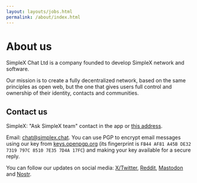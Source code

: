 ```yaml
---
layout: layouts/jobs.html
permalink: /about/index.html
---
```


# About us

SimpleX Chat Ltd is a company founded to develop SimpleX network and software.

Our mission is to create a fully decentralized network, based on the same principles as open web, but the one that gives users full control and ownership of their identity, contacts and communities.

## Contact us

SimpleX: "Ask SimpleX team" contact in the app or [this address](https://simplex.chat/contact#/?v=2&smp=smp%3A%2F%2FPQUV2eL0t7OStZOoAsPEV2QYWt4-xilbakvGUGOItUo%3D%40smp6.simplex.im%2FK1rslx-m5bpXVIdMZg9NLUZ_8JBm8xTt%23%2F%3Fv%3D1%26dh%3DMCowBQYDK2VuAyEALDeVe-sG8mRY22LsXlPgiwTNs9dbiLrNuA7f3ZMAJ2w%253D%26srv%3Dbylepyau3ty4czmn77q4fglvperknl4bi2eb2fdy2bh4jxtf32kf73yd.onion).

Email: [chat@simplex.chat](mailto:chat@simplex.chat). You can use PGP to encrypt email messages using our key from [keys.openpgp.org](https://keys.openpgp.org/search?q=chat%40simplex.chat) (its fingerprint is `FB44 AF81 A45B DE32 7319 797C 8510 7E35 7D4A 17FC`) and making your key available for a secure reply.

You can follow our updates on social media: [X/Twitter](https://x.com/simplexchat), [Reddit](https://www.reddit.com/r/SimpleXChat/), [Mastodon](https://mastodon.social/@simplex) and [Nostr](https://primal.net/p/npub1exv22uulqnmlluszc4yk92jhs2e5ajcs6mu3t00a6avzjcalj9csm7d828).
